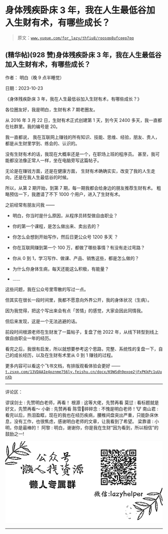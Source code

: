 # 身体残疾卧床 3 年，我在人生最低谷加入生财有术，有哪些成长？

> 原文：[`www.yuque.com/for_lazy/thfiu8/roosqp8ufceep7qq`](https://www.yuque.com/for_lazy/thfiu8/roosqp8ufceep7qq)

## (精华帖)(928 赞)身体残疾卧床 3 年，我在人生最低谷加入生财有术，有哪些成长？

作者： 明白（晚 9 点半睡觉）

日期：2023-10-23

《身体残疾卧床 3 年，我在人生最低谷加入生财有术，有哪些成长？》

各位圈友好，我是明白，生财有术 7 期老圈友。

从 2016 年 3 月 22 日，生财有术正式创建第 1 天，到今天 2400 多天，我一直都在社群里。我的编号是 20。

我一直都说，
我在互联网上赚钱的所有知识、技能、思维、经验，朋友、贵人，
都是从生财里学到、练会的、认识的。

没有生财有术的话，我现在大概率还是一个，在职场上班的程序员。
甚至，我可能都没法像正常人一样，坐在电脑旁写这篇帖子。

无论是在赚钱方面，还是在健康方面，
生财有术确确实实，改变了我的人生走向，还是在我人生最低谷的时候。

所以，从第 2 期开始，到第 7 期，每一期我都会给身边的朋友推荐生财有术。
粗略预估一下，我邀请了不下 1000 个用户，进入了生财有术。

之前经常有朋友问我 ——

*   明白，你当时是什么原因，从程序员转型做自由职业？

*   你的第一个课程，是怎么做出来、卖出去的？

*   你怎么会想到开始写作，然后日更公众号 1200 多天 ？

*   你在互联网赚到第一个 100 万，都做了哪些事情？有没有走过弯路？

*   你从 0 到 1，学习写作、做课、产品、销售这些，都是怎么做的？

*   为什么你身体生病，每天还能这么积极，有能量？

*   ……

这些问题，我在公众号里零散的写过一点。

但其实在很长一段时间里，我都不愿意向外界公开，我的身体状况（生病）。

因为我觉得，把这个写出来会有点「苦情」的感觉，大家会因此同情我。

但后来发现，这是一个无法逃避的话。

前段时间根源老师在生财发了一篇帖子，复盘了他 2022 年，从线下转型到线上做自由职业一年的经历。

看完之后，我很有启发，所以就想要参考这个思路，完整、系统性的复盘一下，自己的成长经历，以及在生财有术里从 0 到 1 赚钱的过程。

更多内容可以看这个飞书文档，有排版观看体验会更好 ——
[`t.zsxq.com/13VDAAIe4`](https://t.zsxq.com/13VDAAIe4)[`pznme756ly.feishu.cn/docx/K9WSdh9exoe2jFxPKkPc1uUunXb`](https://pznme756ly.feishu.cn/docx/K9WSdh9exoe2jFxPKkPc1uUunXb)

* * *

评论区：

谬误剑士 : 先赞明白老师，再看！
根源 : 这等大佬，先赞再看
莫愆 : 看标题就是好文，先赞再看～
小新 : 先赞再看
陈雪🦉碎碎念 : 不愧是明白老师！🐮
南山君 : 看完以后，热泪盈眶，现在的我也在经历疾病，腰椎间盘突出严重，只能卧床休息，没有工作，也很焦虑，感谢明白老师的文章，让我看到了希望。
梁靠谱 : 小明，你是最棒的！
阿黎 : 明白，谢谢你，你是我在生财“因为看到，所以相信”的鼓励之一!

![](img/1c37d505930596d12a88ab23e11aa07a.png)

* * *